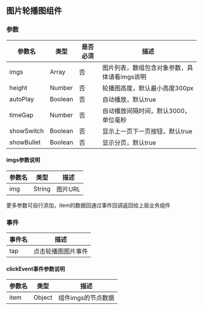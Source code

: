 ## 图片轮播图组件

### 参数

| 参数名 | 类型 | 是否必须 | 描述 |
| -------- | -------- | -------- | -------- |
| imgs     | Array     | 否     | 图片列表，数组包含对象参数，具体请看imgs说明     |
| height     | Number     | 否     | 轮播图高度，默认最小高度300px     |
| autoPlay     | Boolean     | 否     | 自动播放，默认true     |
| timeGap     | Number     | 否     | 自动播放间隔时间，默认3000，单位毫秒     |
| showSwitch     | Boolean     | 否     | 显示上一页下一页按钮，默认true    |
| showBullet     | Boolean     | 否     | 显示分页，默认true     |

#### imgs参数说明

| 参数名 | 类型 | 描述 |
| -------- | -------- | -------- |
| img     | String     | 图片URL    |

更多参数可自行添加，item的数据回通过事件回调返回给上层业务组件

### 事件

| 事件名  | 描述 |
| --------  | -------- |
| tap     | 点击轮播图图片事件    |

#### clickEvent事件参数说明

| 参数名 | 类型 | 描述 |
| -------- | -------- | -------- |
| item     | Object     | 组件imgs的节点数据     |

